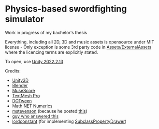 # Physics-based swordfighting simulator

Work in progress of my bachelor's thesis  

Everything, including all 2D, 3D and music assets is opensource under MIT license - Only exception is some 3rd party code in [Assets/ExternalAssets](https://github.com/MarkusSecundus/PhysicsSwordfight/tree/master/Assets/ExternalAssets) where the licencing terms are explicitly stated.   

To open, use [Unity 2022.2.13](https://unity.com/releases/editor/archive)  
  
Credits:
 - [Unity3D](https://unity.com/)
 - [Blender](https://www.blender.org/)
 - [MuseScore](https://musescore.org/)
 - [TextMesh Pro](https://docs.unity3d.com/Packages/com.unity.textmeshpro@3.0/manual/index.html)
 - [DOTween](http://dotween.demigiant.com/)
 - [Math.NET Numerics](https://numerics.mathdotnet.com/)
 - [mstevenson](https://github.com/mstevenson) (because he posted [this](https://gist.github.com/mstevenson/4958837))
 - [guy who answered this](https://answers.unity.com/questions/1066291/invertreverse-ui-mask.html)
 - [lordconstant](https://github.com/lordconstant) (for implementing [SubclassPropertyDrawer](https://github.com/lordconstant/SubclassPropertyDrawer))
